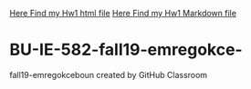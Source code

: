 [Here Find my Hw1 html file](IE582Hw1.html)
[Here Find my Hw1 Markdown file](IE582Hw1.rdm)

# BU-IE-582-fall19-emregokce-
fall19-emregokceboun created by GitHub Classroom
